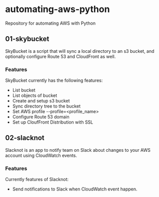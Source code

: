 # automating-aws-python
Repository for automating AWS with Python

## 01-skybucket

SkyBucket is a script that will sync a local directory to an s3 bucket, and optionally configure Route 53 and CloudFront as well.

### Features

SkyBucket currently has the following features:

- List bucket
- List objects of bucket
- Create and setup s3 bucket
- Sync directory tree to the bucket
- Set AWS profile --profile=<profile_name>
- Configure Route 53 domain
- Set up CloufFront Distribution with SSL

## 02-slacknot

Slacknot is an app to notify team on Slack about changes to your AWS account using CloudWatch events.

### Features

Currently features of Slacknot:

- Send notifications to Slack when CloudWatch event happen.